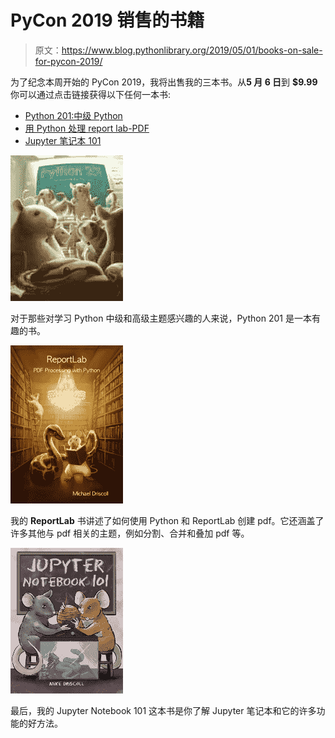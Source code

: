 # PyCon 2019 销售的书籍

> 原文：<https://www.blog.pythonlibrary.org/2019/05/01/books-on-sale-for-pycon-2019/>

为了纪念本周开始的 PyCon 2019，我将出售我的三本书。从**5 月 6 日**到 **$9.99** 你可以通过点击链接获得以下任何一本书:

*   [Python 201:中级 Python](http://leanpub.com/python201/c/pycon19)
*   [用 Python 处理 report lab-PDF](http://leanpub.com/reportlab/c/pycon19)
*   [Jupyter 笔记本 101](http://leanpub.com/jupyternotebook101/c/pycon19)

[![](img/d8e828fa9a20114ec0f05db3936630aa.png)](http://leanpub.com/python201/c/pycon19)

对于那些对学习 Python 中级和高级主题感兴趣的人来说，Python 201 是一本有趣的书。

[![](img/6381b370238bf66046df003df95c409b.png)](http://leanpub.com/reportlab/c/pycon19)

我的 **ReportLab** 书讲述了如何使用 Python 和 ReportLab 创建 pdf。它还涵盖了许多其他与 pdf 相关的主题，例如分割、合并和叠加 pdf 等。

[![](img/ebd7fa5c4b7408fdd4876e3df233704b.png)](http://leanpub.com/jupyternotebook101/c/pycon19)

最后，我的 Jupyter Notebook 101 这本书是你了解 Jupyter 笔记本和它的许多功能的好方法。